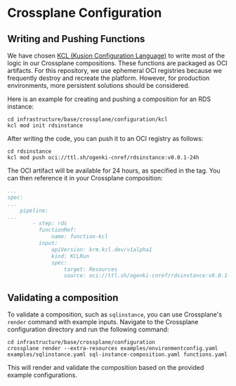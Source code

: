# Crossplane Configuration

## Writing and Pushing Functions

We have chosen [KCL (Kusion Configuration Language)](https://github.com/crossplane-contrib/function-kcl) to write most of the logic in our Crossplane compositions. These functions are packaged as OCI artifacts. For this repository, we use ephemeral OCI registries because we frequently destroy and recreate the platform. However, for production environments, more persistent solutions should be considered.

Here is an example for creating and pushing a composition for an RDS instance:

```console
cd infrastructure/base/crossplane/configuration/kcl
kcl mod init rdsinstance
```

After writing the code, you can push it to an OCI registry as follows:

```console
cd rdsinstance
kcl mod push oci://ttl.sh/ogenki-cnref/rdsinstance:v0.0.1-24h
```

The OCI artifact will be available for 24 hours, as specified in the tag. You can then reference it in your Crossplane composition:

```yaml
...
spec:
...
    pipeline:
...
        - step: rds
          functionRef:
              name: function-kcl
          input:
              apiVersion: krm.kcl.dev/v1alpha1
              kind: KCLRun
              spec:
                  target: Resources
                  source: oci://ttl.sh/ogenki-cnref/rdsinstance:v0.0.1-24h
```

## Validating a composition

To validate a composition, such as `sqlinstance`, you can use Crossplane's `render` command with example inputs. Navigate to the Crossplane configuration directory and run the following command:

```console
cd infrastructure/base/crossplane/configuration
crossplane render --extra-resources examples/environmentconfig.yaml examples/sqlinstance.yaml sql-instance-composition.yaml functions.yaml
```

This will render and validate the composition based on the provided example configurations.
